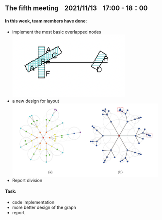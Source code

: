 ## The fifth meeting &nbsp;&nbsp;  2021/11/13   &nbsp;&nbsp; 17:00 - 18：00


#### In this week, team members have done:
* implement the most basic overlapped nodes
![overlap implementation](..\images/overlap.png)
* a new design for layout
![new-design](..\images/new_design.png)
* Report division


#### Task:
*  code implementation
*  more better design of the graph
*  report
